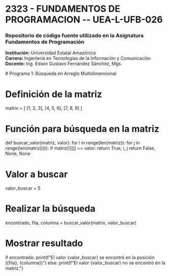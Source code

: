 <h1>2323 - FUNDAMENTOS DE PROGRAMACION -- UEA-L-UFB-026</h1>

<h3>Repositorio de código fuente utilizado en la Asignatura Fundamentos de Programación</h3>

<p>
    <strong>Institución: </strong>Universidad Estatal Amazónica <br>
    <strong>Carrera: </strong>Ingeniería en Tecnologías de la Información y Comunicación <br>
    <strong>Docente: </strong>Ing. Edwin Gustavo Fernández Sánchez, Mgs. <br>
</p>
# Programa 1: Búsqueda en Arreglo Multidimensional

# Definición de la matriz
matrix = [
    [1, 2, 3],
    [4, 5, 6],
    [7, 8, 9]
]

# Función para búsqueda en la matriz
def buscar_valor(matriz, valor):
    for i in range(len(matriz)):
        for j in range(len(matriz[i])):
            if matriz[i][j] == valor:
                return True, i, j
    return False, None, None

# Valor a buscar
valor_buscar = 5

# Realizar la búsqueda
encontrado, fila, columna = buscar_valor(matrix, valor_buscar)

# Mostrar resultado
if encontrado:
    print(f"El valor {valor_buscar} se encontró en la posición ({fila}, {columna})")
else:
    print(f"El valor {valor_buscar} no se encontró en la matriz.")
